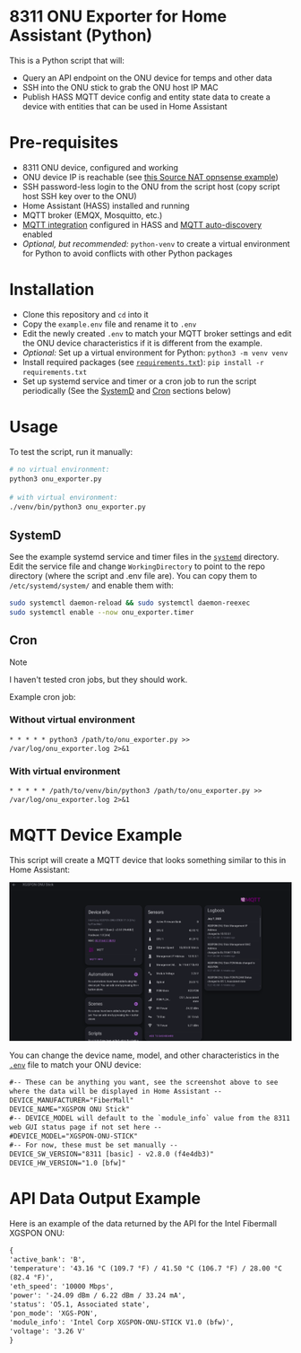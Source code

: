 # 8311 ONU Exporter for Home Assistant (Python)
This is a Python script that will:
- Query an API endpoint on the ONU device for temps and other data
- SSH into the ONU stick to grab the ONU host IP MAC
- Publish HASS MQTT device config and entity state data to create a device with entities that can be used in Home Assistant

# Pre-requisites
- 8311 ONU device, configured and working
- ONU device IP is reachable (see [this Source NAT opnsense example](https://pon.wiki/guides/install-the-8311-community-firmware-on-the-was-110/#opnsense)) 
- SSH password-less login to the ONU from the script host (copy script host SSH key over to the ONU)
- Home Assistant (HASS) installed and running
- MQTT broker (EMQX, Mosquitto, etc.)
- [MQTT integration](https://www.home-assistant.io/integrations/mqtt/) configured in HASS and [MQTT auto-discovery](https://www.home-assistant.io/integrations/mqtt/#mqtt-discovery) enabled
- _Optional, but recommended:_ `python-venv` to create a virtual environment for Python to avoid conflicts with other Python packages

# Installation
- Clone this repository and `cd` into it
- Copy the `example.env` file and rename it to `.env`
- Edit the newly created `.env` to match your MQTT broker settings and edit the ONU device characteristics if it is different from the example.
- _Optional:_ Set up a virtual environment for Python: `python3 -m venv venv`
- Install required packages (see [`requirements.txt`](./requirements.txt)): `pip install -r requirements.txt`
- Set up systemd service and timer or a cron job to run the script periodically (See the [SystemD](#systemd) and [Cron](#cron) sections below)

# Usage
To test the script, run it manually:

```bash
# no virtual environment:
python3 onu_exporter.py

# with virtual environment:
./venv/bin/python3 onu_exporter.py
```

## SystemD
See the example systemd service and timer files in the [`systemd`](./systemd) directory. 
Edit the service file and change `WorkingDirectory` to point to the repo directory (where the script and .env file are). 
You can copy them to `/etc/systemd/system/` and enable them with:

```bash
sudo systemctl daemon-reload && sudo systemctl daemon-reexec
sudo systemctl enable --now onu_exporter.timer
```

## Cron
>[!NOTE]
> I haven't tested cron jobs, but they should work.

Example cron job:

### Without virtual environment
```
* * * * * python3 /path/to/onu_exporter.py >> /var/log/onu_exporter.log 2>&1
```

### With virtual environment
```
* * * * * /path/to/venv/bin/python3 /path/to/onu_exporter.py >> /var/log/onu_exporter.log 2>&1
```

# MQTT Device Example

This script will create a MQTT device that looks something similar to this in Home Assistant:

![MQTT Device Example](./docs/assets/mqtt_device.png)

You can change the device name, model, and other characteristics in the [`.env`](./example.env) file to match your ONU device:

```dotenv
#-- These can be anything you want, see the screenshot above to see where the data will be displayed in Home Assistant --
DEVICE_MANUFACTURER="FiberMall"
DEVICE_NAME="XGSPON ONU Stick"
#-- DEVICE_MODEL will default to the `module_info` value from the 8311 web GUI status page if not set here --
#DEVICE_MODEL="XGSPON-ONU-STICK"
#-- For now, these must be set manually --
DEVICE_SW_VERSION="8311 [basic] - v2.8.0 (f4e4db3)"
DEVICE_HW_VERSION="1.0 [bfw]"
```

# API Data Output Example
Here is an example of the data returned by the API for the Intel Fibermall XGSPON ONU:

```
{
'active_bank': 'B', 
'temperature': '43.16 °C (109.7 °F) / 41.50 °C (106.7 °F) / 28.00 °C (82.4 °F)', 
'eth_speed': '10000 Mbps', 
'power': '-24.09 dBm / 6.22 dBm / 33.24 mA', 
'status': 'O5.1, Associated state', 
'pon_mode': 'XGS-PON', 
'module_info': 'Intel Corp XGSPON-ONU-STICK V1.0 (bfw)', 
'voltage': '3.26 V'
}
```